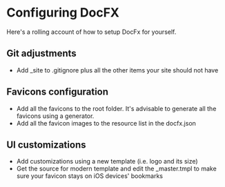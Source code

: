 # Configuring DocFX

Here's a rolling account of how to setup DocFx for yourself.

## Git adjustments
- Add _site to .gitignore plus all the other items your site should not have

## Favicons configuration
- Add all the favicons to the root folder.  It's advisable to generate all the favicons using a generator.
- Add all the favicon images to the resource list in the docfx.json

## UI customizations
- Add customizations using a new template (i.e. logo and its size)
- Get the source for modern template and edit the _master.tmpl to make sure your favicon stays on iOS devices' bookmarks
